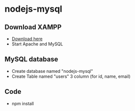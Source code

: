 # nodejs-mysql

## Download XAMPP 
* [Download here](https://www.apachefriends.org/index.html)
* Start Apache and MySQL

## MySQL database
* Create database named "nodejs-mysql"
* Create Table named "users" 3 column (for id, name, email) 

## Code
* npm install
